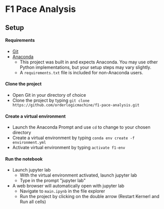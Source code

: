 # F1 Pace Analysis


## Setup

#### Requirements
* [Git](https://git-scm.com/downloads)
* [Anaconda](https://www.anaconda.com/)
    * This project was built in and expects Anaconda. You may use other Python implementations, but your setup steps may vary slightly.
    * A `requirements.txt` file is included for non-Anaconda users.

#### Clone the project
* Open Git in your directory of choice
* Clone the project by typing `git clone https://github.com/orderlogicmachine/f1-pace-analysis.git`

#### Create a virtual environment
* Launch the Anaconda Prompt and use `cd` to change to your chosen directory
* Create a virtual environment by typing `conda env create -f environment.yml`
* Activate virtual environment by typing `activate f1-env`
    
#### Run the notebook
* Launch jupyter lab
    * With the virtual environment activated, launch jupyter lab
    * Type in the prompt "jupyter lab"
* A web browser will automatically open with jupyter lab
    * Navigate to `main.ipynb` in the file explorer
    * Run the project by clicking on the double arrow (Restart Kernerl and Run all cells)
